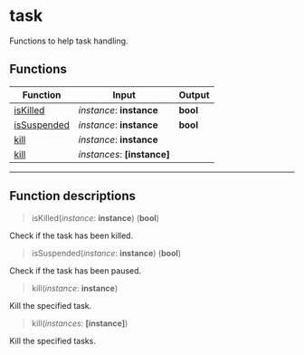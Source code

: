 # task

Functions to help task handling.
## Functions
|Function|Input|Output|
|-|-|-|
|[isKilled](#func_0)|*instance*: **instance**|**bool**|
|[isSuspended](#func_1)|*instance*: **instance**|**bool**|
|[kill](#func_2)|*instance*: **instance**||
|[kill](#func_3)|*instances*: **[instance]**||


***
## Function descriptions

<a id="func_0"></a>
> isKilled(*instance*: **instance**) (**bool**)

Check if the task has been killed.

<a id="func_1"></a>
> isSuspended(*instance*: **instance**) (**bool**)

Check if the task has been paused.

<a id="func_2"></a>
> kill(*instance*: **instance**)

Kill the specified task.

<a id="func_3"></a>
> kill(*instances*: **[instance]**)

Kill the specified tasks.

